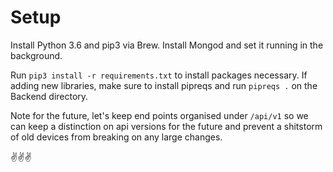 # Setup

Install Python 3.6 and pip3 via Brew. Install Mongod and set it running in the background.

Run `pip3 install -r requirements.txt` to install packages necessary.
If adding new libraries, make sure to install pipreqs and run `pipreqs .` on the Backend directory.

Note for the future, let's keep end points organised under `/api/v1` so we can keep a distinction on api versions for the future and prevent a shitstorm of old devices from breaking on any large changes.

:v::v::v: